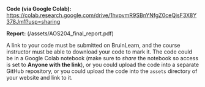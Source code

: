 **Code (via Google Colab):** https://colab.research.google.com/drive/1hvpvmR9SBnYNfgZ0ceQjsF3X8Y378Jm1?usp=sharing

**Report:** (/assets/AOS204_final_report.pdf)

A link to your code must be submitted on BruinLearn, and the course instructor must be able to download your code to mark it. The code could be in a Google Colab notebook (make sure to *share* the notebook so access is set to **Anyone with the link**), or you could upload the code into a separate GitHub repository, or you could upload the code into the `assets` directory of your website and link to it. 
